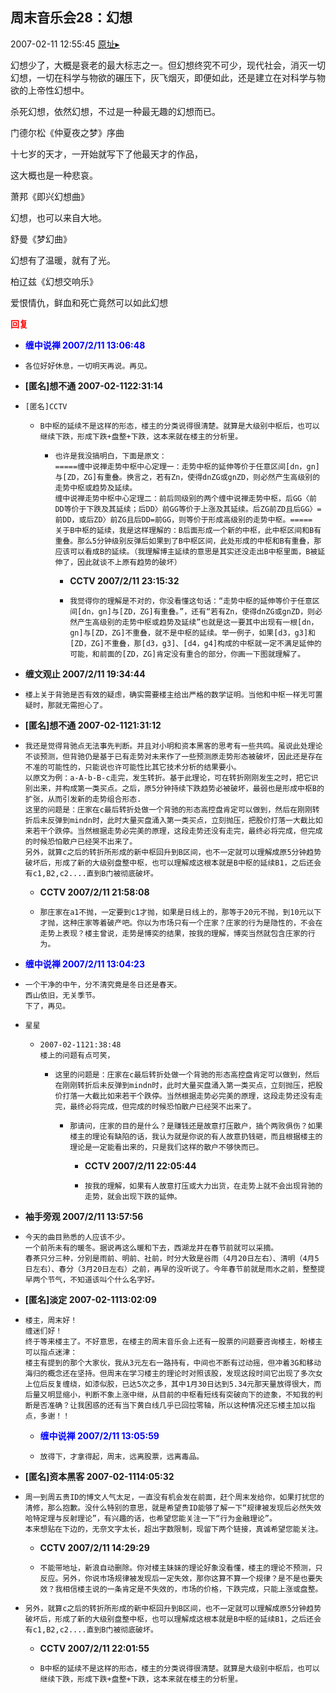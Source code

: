 ## 周末音乐会28：幻想
2007-02-11 12:55:45
[原址▸](http://www.fxgan.com/chan_time/2007_01_06/459.htm)



 


 幻想少了，大概是衰老的最大标志之一。但幻想终究不可少，现代社会，消灭一切幻想，一切在科学与物欲的碾压下，灰飞烟灭，即便如此，还是建立在对科学与物欲的上帝性幻想中。


 


 杀死幻想，依然幻想，不过是一种最无趣的幻想而已。


 


 


 门德尔松《仲夏夜之梦》序曲


 


 十七岁的天才，一开始就写下了他最天才的作品，


 这大概也是一种悲哀。


 


 


 萧邦《即兴幻想曲》


 


 幻想，也可以来自大地。


 


 


 舒曼《梦幻曲》


 


 幻想有了温暖，就有了光。


 


 


 柏辽兹《幻想交响乐》


 


 爱恨情仇，鲜血和死亡竟然可以如此幻想


 


 





<font color='red'>**回复**</font>


- **<font color='blue'>缠中说禅 2007/2/11 13:06:48</font>**
- ```
  各位好好休息，一切明天再说。再见。
  ```
- **[匿名]想不通 2007-02-1122:31:14**
- ```
  [匿名]CCTV
  ```
   - ```
     B中枢的延续不是这样的形态，楼主的分类说得很清楚。就算是大级别中枢后，也可以继续下跌，形成下跌+盘整+下跌，这本来就在楼主的分析里。
     ```
      - ```
        也许是我没搞明白，下面是原文：
        =====缠中说禅走势中枢中心定理一：走势中枢的延伸等价于任意区间[dn，gn]与[ZD，ZG]有重叠。换言之，若有Zn，使得dnZG或gnZD，则必然产生高级别的走势中枢或趋势及延续。
        缠中说禅走势中枢中心定理二：前后同级别的两个缠中说禅走势中枢，后GG〈前DD等价于下跌及其延续；后DD〉前GG等价于上涨及其延续。后ZG前ZD且后GG〉=前DD，或后ZD〉前ZG且后DD=前GG，则等价于形成高级别的走势中枢。=====
        关于B中枢的延续，我是这样理解的：B后面形成一个新的中枢，此中枢区间和B有重叠。那么5分钟级别反弹后如果到了B中枢区间，此处形成的中枢和B有重叠，那应该可以看成B的延续。（我理解博主延续的意思是其实还没走出B中枢里面，B被延伸了，因此就谈不上原有趋势的破坏）
        ```
         - **CCTV 2007/2/11 23:15:32**
         - ```
           我觉得你的理解是不对的，你没看懂这句话：“走势中枢的延伸等价于任意区间[dn，gn]与[ZD，ZG]有重叠。”，还有“若有Zn，使得dnZG或gnZD，则必然产生高级别的走势中枢或趋势及延续”也就是这一要其中出现有一根[dn，gn]与[ZD，ZG]不重叠，就不是中枢的延续。举一例子，如果[d3，g3]和[ZD，ZG]不重叠，那[d3，g3]、[d4，g4]构成的中枢就一定不满足延伸的可能，和前面的[ZD，ZG]肯定没有重合的部分，你画一下图就理解了。
           ```
- **缠文观止 2007/2/11 19:34:44**
- ```
  楼上关于背驰是否有效的疑虑，确实需要楼主给出严格的数学证明。当他和中枢一样无可置疑时，那就无需担心了。
  ```
- **[匿名]想不通 2007-02-1121:31:12**
- ```
  我还是觉得背驰点无法事先判断。并且对小明和资本黑客的思考有一些共鸣。虽说此处理论不谈预测，但背驰仍是基于已有走势对未来作了一些预测原走势形态被破坏，因此还是存在不准的可能性的，只能说也许可能性比其它技术分析的结果要小。
  以原文为例：a-A-b-B-c走完，发生转折。基于此理论，可在转折刚刚发生之时，把它识别出来，并构成第一类买点。之后，原5分钟持续下跌趋势必被破坏，最弱也是形成中枢B的扩张，从而引发新的走势组合形态.
  这里的问题是：庄家在c最后转折处做一个背驰的形态高控盘肯定可以做到，然后在刚刚转折后未反弹到mindn时，此时大量买盘涌入第一类买点，立刻抛压，把股价打落一大截比如来若干个跌停。当然根据走势必完美的原理，这段走势还没有走完，最终必将完成，但完成的时候恐怕散户已经哭不出来了。
  另外，就算c之后的转折所形成的新中枢回升到B区间，也不一定就可以理解成原5分钟趋势破坏后，形成了新的大级别盘整中枢，也可以理解成这根本就是B中枢的延续B1，之后还会有c1,B2,c2....直到B门被彻底破坏。
  ```
   - **CCTV 2007/2/11 21:58:08**
   - ```
     那庄家在a1不抛，一定要到c1才抛，如果是日线上的，那等于20元不抛，到10元以下才抛，这种庄家等着破产吧。你以为市场只有一个庄家？庄家的行为是隐性的，不会在走势上表现？楼主曾说，走势是博奕的结果，按我的理解，博奕当然就包含庄家的行为。
     ```
- **<font color='blue'>缠中说禅 2007/2/11 13:04:23</font>**
- ```
  一个干净的中午，分不清究竟是冬日还是春天。
  西山依旧，无关季节。
  下了，再见。
  ```
- ```
  星星
  ```
   - ```
     2007-02-1121:38:48
     楼上的问题有点可笑，
     ```
      - ```
        这里的问题是：庄家在c最后转折处做一个背驰的形态高控盘肯定可以做到，然后在刚刚转折后未反弹到mindn时，此时大量买盘涌入第一类买点，立刻抛压，把股价打落一大截比如来若干个跌停。当然根据走势必完美的原理，这段走势还没有走完，最终必将完成，但完成的时候恐怕散户已经哭不出来了。
        ```
         - ```
           那请问，庄家的目的是什么？是赚钱还是故意打压散户，搞个两败俱伤？如果楼主的理论有缺陷的话，我认为就是你说的有人故意扔钱砸，而且根据楼主的理论是一定能看出来的，只是我们这样的散户不够快而已。
           ```
            - **CCTV 2007/2/11 22:05:44**
            - ```
              按我的理解，如果有人故意打压或大力出货，在走势上就不会出现背驰的走势，就会出现下跌的延伸。
              ```
- **袖手旁观 2007/2/11 13:57:56**
- ```
  今天的曲目熟悉的人应该不少。
  一个前所未有的暖冬。据说再这么暖和下去，西湖龙井在春节前就可以采摘。
  春茶只分三种，分别是雨前、明前、社前，时分大致是谷雨（4月20日左右）、清明（4月5日左右）、春分（3月20日左右）之前，再早的没听说了。今年春节前就是雨水之前，整整提早两个节气，不知道该叫个什么名字好。
  ```
- **[匿名]淡定 2007-02-1113:02:09**
- ```
  楼主，周末好！
  缠迷们好！
  终于等来楼主了。不好意思，在楼主的周末音乐会上还有一股票的问题要咨询楼主，盼楼主可以指点迷津：
  楼主有提到的那个大家伙，我从3元左右一路持有，中间也不断有过动摇，但冲着3G和移动海归的概念还在坚持。但周末在学习楼主的理论时对照该股，发现这段时间它出现了多次女上位后反复缠绕，如漆似胶，已达5次之多，其中1月30日达到5.34元那天量放得很大，而后量又明显缩小，判断不象上涨中继，从目前的中枢看短线有突破向下的迹象，不知我的判断是否准确？让我困惑的还有当下黄白线几乎已回拉零轴，所以这种情况还忘楼主加以指点，多谢！！
  ```
   - **<font color='blue'>缠中说禅 2007/2/11 13:05:59</font>**
   - ```
     放得下，才拿得起，周末，远离股票，远离毒品。
     ```
- **[匿名]资本黑客 2007-02-1114:05:32**
- ```
  周一到周五贵ID的博文人气太足，一直没有机会发在前面，赶个周末发给你，如果打扰您的清修，那么抱歉。没什么特别的意思，就是希望贵ID能够了解一下“规律被发现后必然失效哈特定理与反射理论”，有兴趣的话，也希望您能关注一下“行为金融理论”。
  本来想贴在下边的，无奈文字太长，超出字数限制，现留下两个链接，真诚希望您能关注。
  ```
   - **CCTV 2007/2/11 14:29:29**
   - ```
     不能带地址，新浪自动删除。你对楼主妹妹的理论好象没看懂，楼主的理论不预测，只反应。另外，你说市场规律被发现后一定失效，那你这算不算一个规律？是不是也要失效？我相信楼主说的一条肯定是不失效的，市场的价格，下跌完成，只能上涨或盘整。
     ```
- ```
  另外，就算c之后的转折所形成的新中枢回升到B区间，也不一定就可以理解成原5分钟趋势破坏后，形成了新的大级别盘整中枢，也可以理解成这根本就是B中枢的延续B1，之后还会有c1,B2,c2....直到B门被彻底破坏。
  ```
   - **CCTV 2007/2/11 22:01:55**
   - ```
     B中枢的延续不是这样的形态，楼主的分类说得很清楚。就算是大级别中枢后，也可以继续下跌，形成下跌+盘整+下跌，这本来就在楼主的分析里。
     ```
